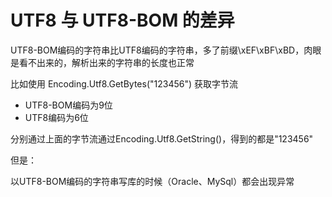 # UTF8 与 UTF8-BOM 的差异

UTF8-BOM编码的字符串比UTF8编码的字符串，多了前缀\xEF\xBF\xBD，肉眼是看不出来的，解析出来的字符串的长度也正常

比如使用 Encoding.Utf8.GetBytes("123456") 获取字节流

- UTF8-BOM编码为9位
- UTF8编码为6位

分别通过上面的字节流通过Encoding.Utf8.GetString()，得到的都是"123456"

但是：

以UTF8-BOM编码的字符串写库的时候（Oracle、MySql）都会出现异常

